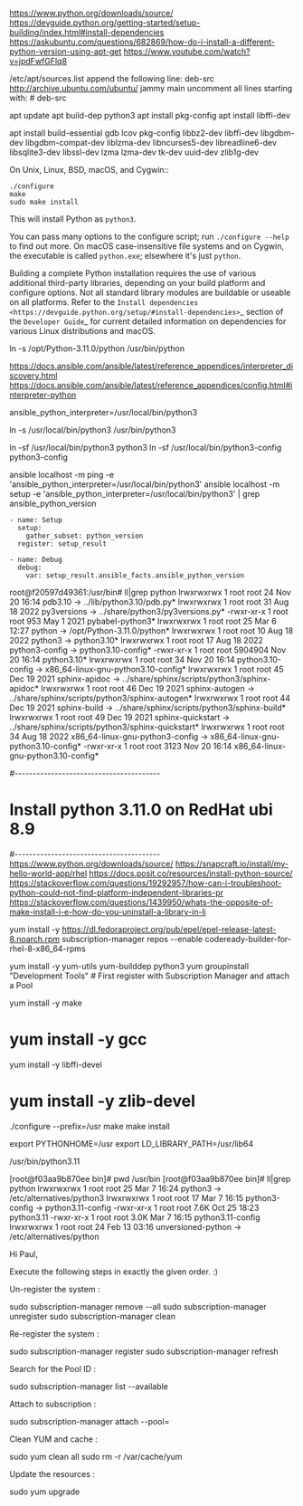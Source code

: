 https://www.python.org/downloads/source/
https://devguide.python.org/getting-started/setup-building/index.html#install-dependencies
https://askubuntu.com/questions/682869/how-do-i-install-a-different-python-version-using-apt-get
https://www.youtube.com/watch?v=jpdFwfGFlq8


/etc/apt/sources.list
append the following line: deb-src http://archive.ubuntu.com/ubuntu/ jammy main
uncomment all lines starting with: # deb-src


apt update
apt build-dep python3
apt install pkg-config
apt install libffi-dev


apt install build-essential gdb lcov pkg-config libbz2-dev libffi-dev libgdbm-dev libgdbm-compat-dev liblzma-dev libncurses5-dev libreadline6-dev libsqlite3-dev libssl-dev lzma lzma-dev tk-dev uuid-dev zlib1g-dev






On Unix, Linux, BSD, macOS, and Cygwin::

    ./configure
    make
    sudo make install

This will install Python as ``python3``.

You can pass many options to the configure script; run ``./configure --help``
to find out more.  On macOS case-insensitive file systems and on Cygwin,
the executable is called ``python.exe``; elsewhere it's just ``python``.

Building a complete Python installation requires the use of various
additional third-party libraries, depending on your build platform and
configure options.  Not all standard library modules are buildable or
useable on all platforms.  Refer to the
`Install dependencies <https://devguide.python.org/setup/#install-dependencies>`_
section of the `Developer Guide`_ for current detailed information on
dependencies for various Linux distributions and macOS.



ln -s /opt/Python-3.11.0/python /usr/bin/python






https://docs.ansible.com/ansible/latest/reference_appendices/interpreter_discovery.html
https://docs.ansible.com/ansible/latest/reference_appendices/config.html#interpreter-python

ansible_python_interpreter=/usr/local/bin/python3


ln -s /usr/local/bin/python3 /usr/bin/python3


















ln -sf /usr/local/bin/python3 python3
ln -sf /usr/local/bin/python3-config python3-config



ansible localhost -m ping -e 'ansible_python_interpreter=/usr/local/bin/python3'
ansible localhost -m setup -e 'ansible_python_interpreter=/usr/local/bin/python3' | grep ansible_python_version





    - name: Setup
      setup:
        gather_subset: python_version
      register: setup_result

    - name: Debug
      debug:
        var: setup_result.ansible_facts.ansible_python_version







root@f20597d49361:/usr/bin# ll|grep python
lrwxrwxrwx 1 root root         24 Nov 20 16:14 pdb3.10 -> ../lib/python3.10/pdb.py*
lrwxrwxrwx 1 root root         31 Aug 18  2022 py3versions -> ../share/python3/py3versions.py*
-rwxr-xr-x 1 root root        953 May  1  2021 pybabel-python3*
lrwxrwxrwx 1 root root         25 Mar  6 12:27 python -> /opt/Python-3.11.0/python*
lrwxrwxrwx 1 root root         10 Aug 18  2022 python3 -> python3.10*
lrwxrwxrwx 1 root root         17 Aug 18  2022 python3-config -> python3.10-config*
-rwxr-xr-x 1 root root    5904904 Nov 20 16:14 python3.10*
lrwxrwxrwx 1 root root         34 Nov 20 16:14 python3.10-config -> x86_64-linux-gnu-python3.10-config*
lrwxrwxrwx 1 root root         45 Dec 19  2021 sphinx-apidoc -> ../share/sphinx/scripts/python3/sphinx-apidoc*
lrwxrwxrwx 1 root root         46 Dec 19  2021 sphinx-autogen -> ../share/sphinx/scripts/python3/sphinx-autogen*
lrwxrwxrwx 1 root root         44 Dec 19  2021 sphinx-build -> ../share/sphinx/scripts/python3/sphinx-build*
lrwxrwxrwx 1 root root         49 Dec 19  2021 sphinx-quickstart -> ../share/sphinx/scripts/python3/sphinx-quickstart*
lrwxrwxrwx 1 root root         34 Aug 18  2022 x86_64-linux-gnu-python3-config -> x86_64-linux-gnu-python3.10-config*
-rwxr-xr-x 1 root root       3123 Nov 20 16:14 x86_64-linux-gnu-python3.10-config*





#----------------------------------------
# Install python 3.11.0 on RedHat ubi 8.9
#----------------------------------------
https://www.python.org/downloads/source/
https://snapcraft.io/install/my-hello-world-app/rhel
https://docs.posit.co/resources/install-python-source/
https://stackoverflow.com/questions/19292957/how-can-i-troubleshoot-python-could-not-find-platform-independent-libraries-pr
https://stackoverflow.com/questions/1439950/whats-the-opposite-of-make-install-i-e-how-do-you-uninstall-a-library-in-li



yum install -y https://dl.fedoraproject.org/pub/epel/epel-release-latest-8.noarch.rpm
subscription-manager repos --enable codeready-builder-for-rhel-8-x86_64-rpms


yum install -y yum-utils
yum-builddep python3
yum groupinstall "Development Tools"  # First register with Subscription Manager and attach a Pool



yum install -y make
# yum install -y gcc
yum install -y libffi-devel
# yum install -y zlib-devel

./configure --prefix=/usr
make
make install


export PYTHONHOME=/usr
export LD_LIBRARY_PATH=/usr/lib64




/usr/bin/python3.11


[root@f03aa9b870ee bin]# pwd
/usr/bin
[root@f03aa9b870ee bin]# ll|grep python
lrwxrwxrwx 1 root root   25 Mar  7 16:24 python3 -> /etc/alternatives/python3
lrwxrwxrwx 1 root root   17 Mar  7 16:15 python3-config -> python3.11-config
-rwxr-xr-x 1 root root 7.6K Oct 25 18:23 python3.11
-rwxr-xr-x 1 root root 3.0K Mar  7 16:15 python3.11-config
lrwxrwxrwx 1 root root   24 Feb 13 03:16 unversioned-python -> /etc/alternatives/python










Hi Paul,

Execute the following steps in exactly the given order. :)

Un-register the system :

sudo subscription-manager remove --all
sudo subscription-manager unregister
sudo subscription-manager clean

Re-register the system :

sudo subscription-manager register
sudo subscription-manager refresh

Search for the Pool ID :

sudo subscription-manager list --available

Attach to subscription :

sudo subscription-manager attach --pool=<Pool-ID>

Clean YUM and cache :

sudo yum clean all
sudo rm -r /var/cache/yum

Update the resources :

sudo yum upgrade